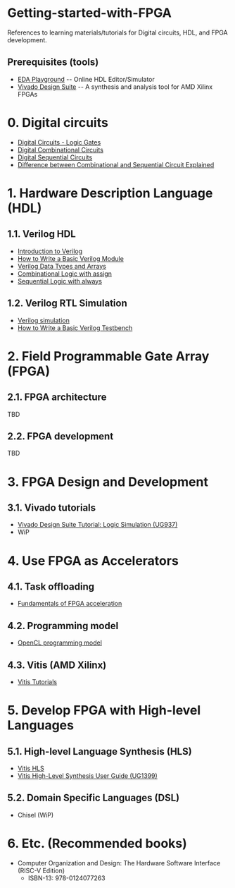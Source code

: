 # Getting-started-with-FPGA
References to learning materials/tutorials for Digital circuits, HDL, and FPGA development.


## Prerequisites (tools)
- [EDA Playground](https://edaplayground.com/) -- Online HDL Editor/Simulator
- [Vivado Design Suite](https://www.xilinx.com/products/design-tools/vivado.html) -- A synthesis and analysis tool for AMD Xilinx FPGAs


# 0. Digital circuits
- [Digital Circuits - Logic Gates](https://www.tutorialspoint.com/digital_circuits/digital_circuits_logic_gates.htm)
- [Digital Combinational Circuits](https://www.tutorialspoint.com/digital_circuits/digital_combinational_circuits.htm)
- [Digital Sequential Circuits](https://www.tutorialspoint.com/digital_circuits/digital_circuits_sequential_circuits.htm)
- [Difference between Combinational and Sequential Circuit Explained](https://unstop.com/blog/difference-between-combinational-and-sequential-circuit)


# 1. Hardware Description Language (HDL)

## 1.1. Verilog HDL
- [Introduction to Verilog](https://www.chipverify.com/verilog/verilog-introduction)
- [How to Write a Basic Verilog Module](https://fpgatutorial.com/how-to-write-a-basic-verilog-module/)
- [Verilog Data Types and Arrays](https://fpgatutorial.com/data-types-and-arrays-in-verilog/)
- [Combinational Logic with assign](https://www.chipverify.com/verilog/verilog-combinational-logic-assign)
- [Sequential Logic with always](https://www.chipverify.com/verilog/verilog-always-sequential-logic)

## 1.2. Verilog RTL Simulation
- [Verilog simulation](https://www.chipverify.com/verilog/verilog-simulation)
- [How to Write a Basic Verilog Testbench](https://fpgatutorial.com/how-to-write-a-basic-verilog-testbench/)


# 2. Field Programmable Gate Array (FPGA) 

## 2.1. FPGA architecture
TBD

## 2.2. FPGA development
TBD

# 3. FPGA Design and Development

## 3.1. Vivado tutorials
- [Vivado Design Suite Tutorial: Logic Simulation (UG937)](https://docs.xilinx.com/r/en-US/ug937-vivado-design-suite-simulation-tutorial/Revision-History)
- WiP


# 4. Use FPGA as Accelerators
## 4.1. Task offloading
- [Fundamentals of FPGA acceleration](https://www.xilinx.com/publications/events/developer-forum/2018-frankfurt/fundamentals-of-fpga-based-acceleration.pdf)

## 4.2. Programming model
- [OpenCL programming model](https://www.xilinx.com/support/documentation/university/Vitis-Workshops/2019_2/vitis_opencl_execution_model.pdf) 

## 4.3. Vitis (AMD Xilinx)
- [Vitis Tutorials](https://github.com/Xilinx/Vitis-Tutorials)

# 5. Develop FPGA with High-level Languages

## 5.1. High-level Language Synthesis (HLS)
- [Vitis HLS](https://docs.xilinx.com/r/en-US/ug1399-vitis-hls/Introduction-to-Vitis-HLS)
- [Vitis High-Level Synthesis User Guide (UG1399)](https://docs.xilinx.com/r/en-US/ug1399-vitis-hls/Introduction)

## 5.2. Domain Specific Languages (DSL)
- Chisel (WiP)

# 6. Etc. (Recommended books)
- Computer Organization and Design: The Hardware Software Interface (RISC-V Edition)
  - ISBN-13: 978-0124077263

